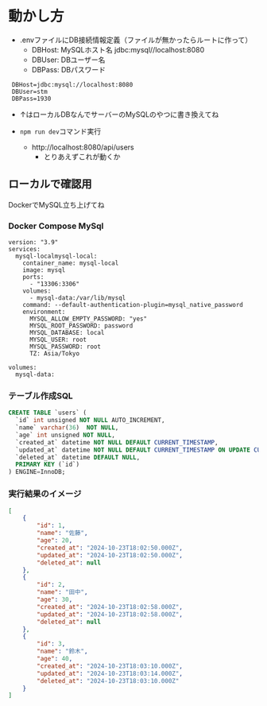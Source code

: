 # 動かし方
- .envファイルにDB接続情報定義（ファイルが無かったらルートに作って）
  - DBHost: MySQLホスト名 jdbc:mysql//localhost:8080
  - DBUser: DBユーザー名
  - DBPass: DBパスワード
 ```.env
  DBHost=jdbc:mysql://localhost:8080
  DBUser=stm
  DBPass=1930
```  
- ↑はローカルDBなんでサーバーのMySQLのやつに書き換えてね

- `npm run dev`コマンド実行
  - http://localhost:8080/api/users
    - とりあえずこれが動くか

## ローカルで確認用
DockerでMySQL立ち上げてね

### Docker Compose MySql
```docker
version: "3.9"
services:
  mysql-localmysql-local:
    container_name: mysql-local
    image: mysql
    ports:
      - "13306:3306"
    volumes:
      - mysql-data:/var/lib/mysql
    command: --default-authentication-plugin=mysql_native_password
    environment:
      MYSQL_ALLOW_EMPTY_PASSWORD: "yes"
      MYSQL_ROOT_PASSWORD: password
      MYSQL_DATABASE: local
      MYSQL_USER: root
      MYSQL_PASSWORD: root
      TZ: Asia/Tokyo

volumes:
  mysql-data:

```

### テーブル作成SQL
```sql
CREATE TABLE `users` (
  `id` int unsigned NOT NULL AUTO_INCREMENT,
  `name` varchar(36)  NOT NULL,
  `age` int unsigned NOT NULL,
  `created_at` datetime NOT NULL DEFAULT CURRENT_TIMESTAMP,
  `updated_at` datetime NOT NULL DEFAULT CURRENT_TIMESTAMP ON UPDATE CURRENT_TIMESTAMP,
  `deleted_at` datetime DEFAULT NULL,
  PRIMARY KEY (`id`)
) ENGINE=InnoDB;
```

### 実行結果のイメージ
```json
[
    {
        "id": 1,
        "name": "佐藤",
        "age": 20,
        "created_at": "2024-10-23T18:02:50.000Z",
        "updated_at": "2024-10-23T18:02:50.000Z",
        "deleted_at": null
    },
    {
        "id": 2,
        "name": "田中",
        "age": 30,
        "created_at": "2024-10-23T18:02:58.000Z",
        "updated_at": "2024-10-23T18:02:58.000Z",
        "deleted_at": null
    },
    {
        "id": 3,
        "name": "鈴木",
        "age": 40,
        "created_at": "2024-10-23T18:03:10.000Z",
        "updated_at": "2024-10-23T18:03:14.000Z",
        "deleted_at": "2024-10-23T18:03:10.000Z"
    }
]
```
